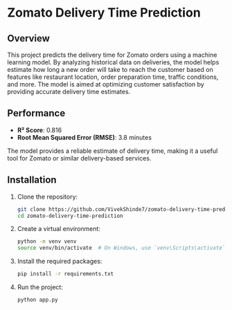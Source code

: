 # Zomato Delivery Time Prediction

## Overview
This project predicts the delivery time for Zomato orders using a machine learning model. By analyzing historical data on deliveries, the model helps estimate how long a new order will take to reach the customer based on features like restaurant location, order preparation time, traffic conditions, and more. The model is aimed at optimizing customer satisfaction by providing accurate delivery time estimates.

## Performance
- **R² Score**: 0.816
- **Root Mean Squared Error (RMSE)**: 3.8 minutes

The model provides a reliable estimate of delivery time, making it a useful tool for Zomato or similar delivery-based services.

## Installation

1. Clone the repository:
    ```bash
    git clone https://github.com/VivekShinde7/zomato-delivery-time-prediction.git
    cd zomato-delivery-time-prediction
    ```

2. Create a virtual environment:
    ```bash
    python -m venv venv
    source venv/bin/activate  # On Windows, use `venv\Scripts\activate`
    ```

3. Install the required packages:
    ```bash
    pip install -r requirements.txt
    ```

4. Run the project:
    ```bash
    python app.py
    ```
####
